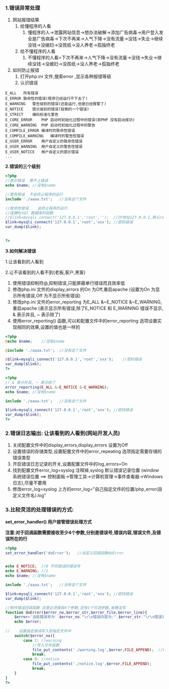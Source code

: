 ### 1.错误异常处理

1. 网站报错结果
   1. 给懂程序的人看
      1. 懂程序的人->泄露网站信息->想办法破解->添加广告病毒->用户登入发全是广告病毒->下次不再来->人气下降->没有流量->没钱->失业->继续没钱->没媳妇->没孩纸->没人养老->孤独终老
   2. 给不懂程序的人看
      1. 不懂程序的人看>下次不再来->人气下降->没有流量->没钱->失业->继续没钱->没媳妇->没孩纸->没人养老->孤独终老
2. 如何防止报错
   1. 打开php.ini 文件,搜索error ,显示各种报错等级
   2. 认识错误

```
E_ALL 	所有错误
E_ERROR	致命性的错误(程序已经运行不下去了)
E_WARNING	警告级别的错误(还能运行,但是已经报警了)
E_NOTICE	提示级别的错误(轻微的一个错误)
E_STRICT	编码标准化警告
E_CORE_ERROR	PHP 启动时初始化过程中的错误(即PHP 没有启动成功)
E_CORE_WARNING	PHP 启动时初始化过程中的警告
E_COMPILE_ERROR	编译时的致命性错误
E_COMPILE_WARNING	编译时的警告性错误
E_USER_ERROR	用户自定义的致命性错误
E_USER_WARNING	用户自定义的警告性错误
E_USER_NOTICE	用户自定义的提示错误
...
```

**2.错误的三个级别**

```php
<?php
//提示错误	算不上错误
echo $name;	//没有$name

//警告错误	不会终止程序的运行
include './aaaa.txt';	//没有这个文件

//致命性错误    会终止程序的运行
//连接MySQl 数据库的函数
//$link=mysqli_connect('127.0.0.1','root','');	//IP地址127.0.0.1,默认root,密码默认为空
$link=mysqli_connect('127.0.0.1','root','xxx');	//密码错误
var_dump($link);

    
?>
```

**3.如何解决错误**

1.让该看到的人看到

2.让不该看到的人看不到(老板,客户,黑客)

1. 使用错误抑制符@,抑制错误,只能屏蔽单行错误而且效率低
2. 修改php.ini 文件的display_errors 的On 为Off,重启apache  (设置为On 为显示所有错误,Off 为不显示所有错误)
3. 修改php.ini 文件的error_reporting 为E_ALL &~E_NOTICE &~E_WARNING,重启apache   (表示显示所有错误,除了E_NOTICE 和 E_WARNING 错误不显示, & 表示并且, ~ 表示除了)
4. 使用error_reporting() 函数,可以和配置文件中的error_reporting  选项设置实现相同的效果,设置的值也是一样的

```php
<?php
@echo $name;	//没有$name

@include './aaaa.txt';	//没有这个文件

@$link=mysqli_connect('127.0.0.1','root','xxx');	//密码错误
var_dump($link);
?>
```

```php
<?php
// & 表示并且, ~ 表示除了
error_reporting(E_ALL &~E_NOTICE &~E_WARNING);
echo $name;	//没有$name

include './aaaa.txt';	//没有这个文件

$link=mysqli_connect('127.0.0.1','root','xxx');	//密码错误
var_dump($link);
?>
```

### 2.错误日志输出: 让该看到的人看到(网站开发人员)

1. 关闭配置文件中的display_errors,display_errors  设置为Off
2. 设置错误的存储类型,设置配置文件中的error_repeating 选项指定需要存储的错误类型
3. 开启错误日志记录的开关,设置配置文件中的log_errors=On
4. 找到配置文件error_log=syslog 注释掉,syslog 默认错误记录位置 (window 系统错误位置 ==> 控制面板->管理工具->计算机管理->事件查看器->Windows 日志),尽量不要用
5. 修改error_log=syslog  上方的error_log="自己指定文件的位置/php_error(自定义文件名).log"

### 3.比较灵活的处理错误的方式:

**set_error_handler() 用户接管错误处理方式**

**注意:对于回调函数需要接收至少4个参数,分别是错误号,错误内容,错误文件,及错误所在的行**

```php
<?php
set_error_handler('doError');	//自定义回调函数doError


echo E_NOTICE;	//8	不同错误的错误号
echo E_WARNING;	//2
echo $name;	//没有$name

include './aaaa.txt';	//没有这个文件

$link=mysqli_connect('127.0.0.1','root','xxx');	//密码错误
var_dump($link);

//制作错误回调函数 这里必须接收4个参数,还有1个可选参数,省略没写
function doError($error_no,$error_str,$error_file,$error_line){
    $error='当前错误号为'.$error_no."\r\n错误内容为:".$error_str."\r\n错误文件为:".$error_file."\r\n错误行为:".$error_line."\r\n";
    echo $error;
    
//    设置指定错误写入到指定文件中
    switch($error_no){
        case 2:	//warning
            //写入文件函数
            file_put_contents('./warning.log',$error,FILE_APPEND);	//FILE_APPEND 表示追加,不写默认覆盖
            break;
        case 8:	//notice    
            file_put_contents('./notice.log',$error,FILE_APPEND);
            break;
    }
}
?>
```

